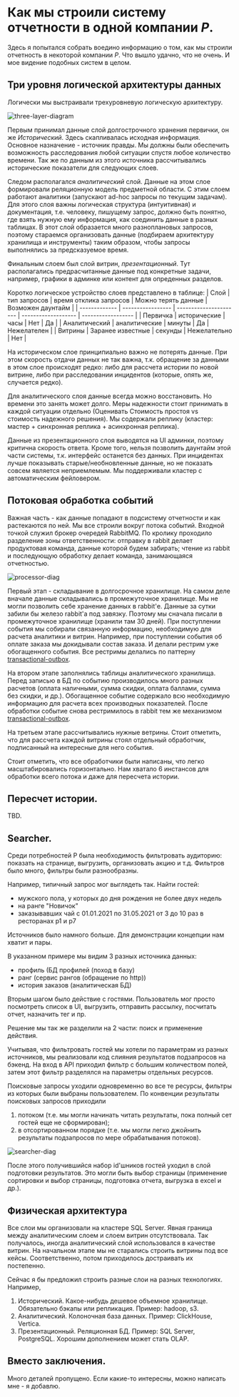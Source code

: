 # Как мы строили систему отчетности в одной компании _P_.

Здесь я попытался собрать воедино информацию о том, как мы строили отчетность в некоторой компании _P_. Что вышло удачно, что не очень. И мое видение подобных систем в целом.

## Три уровня логической архитектуры данных

Логически мы выстраивали трехуровневую логическую архитектуру.

![three-layer-diagram](https://drive.google.com/uc?export=view&id=1n5E-5kfZIkgvz7GAGUyUAVM_PeCyCLMF)

Первым принимал данные слой долгострочного хранения первички, он же _Исторический_. Здесь скапливалась исходная информация. Основное назначение - источник правды. Мы должны были обеспечить возможность расследования любой ситуации спустя любое количество времени. Так же по данным из этого источника рассчитывались исторические показатели для следующих слоев. 

Следом располагался _аналитический_ слой. Данные на этом слое формировали реляционную модель предметной области. С этим слоем работают аналитики (запускают ad-hoc запросы по текущим задачам). Для этого слоя важны  логическая структура (интуитивная) и документация, т.е. человеку, пишущему запрос, должно быть понятно, где взять нужную ему информация, как соединить данные в разных таблицах. В этот слой образается много разноплановых запросов, поэтому стараемся организовать данные (подбираем архитектуру хранилища и инструменты) таким образом, чтобы запросы выполнялись за предсказуемое время.

Финальным слоем был слой витрин, _презентационный_. Тут располагались предрасчитанные данные под конкретные задачи, например, графики в админке или контент для опреденных разделов. 

Коротко логическое устройство слоев представлено в таблице:
| Слой          | тип запросов      | время отклика запросов | Можно терять данные | Возможен даунтайм  |
| ------------- | ----------------- | ---------------------- | ------------------- | ------------------ |
| Первичка      | исторические      | часы                   | Нет                 | Да                 |
| Аналитический | аналитические     | минуты                 | Да                  | Нежелателен        |
| Витрины       | Заранее известные | секунды                | Нежелательно        | Нет                |


На историческом слое принципиально важно не потерять данные. При этом скорость отдачи данных не так важна, т.к. обращение за данными в этом слое происходят редко: либо для рассчета истории по новой витрине, либо при расследовании инцидентов (которые, опять же, случается редко).

Для аналитического слоя данные всегда можно восстановить. Но времени это занять может долго. Меры надежности стоит принимать в каждой ситуации отдельно (Оценивать Стоимость простоя vs стоимость надежного решения). Мы содержали реплику (кластер: мастер + синхронная реплика + асинхронная реплика).

Данные из презентационного слоя выводятся на UI админки, поэтому критична скорость ответа. Кроме того, нельзя позволить даунтайм этой части системы, т.к. интерфейс останется без данных. При инцидентах лучше показывать старые/необновленные данные, но не показать совсем является неприемлемым. Мы поддерживали кластер с автоматическим фейловером.

## Потоковая обработка событий
Важная часть - как данные попадают в подсистему отчетности и как растекаются по ней. Мы все строили вокруг потока событий. Входной точкой служил брокер очередей RabbitMQ. По кролику проходило разделение зоны ответственности: отправку в rabbit делает продуктовая команда, данные которой будем забирать; чтение из rabbit и последующую обработку делает команда, занимающаяся отчетностью. 

![processor-diag](https://drive.google.com/uc?export=view&id=1RTnHYXbqCgFtCf7n51RFz9or_LARMTAd)

Первый этап - складывание в долгосрочное хранилище. На самом деле вначале данные складывались в промежуточное хранилище. Мы не могли позволить себе хранение данных в rabbit'е. Данные за сутки забили бы железо rabbit'а под завязку. Поэтому мы сначала писали в промежуточное хранилище (хранили там 30 дней). При поступлении события мы собирали связанную информацию, необходимую для расчета аналитики и витрин. Например, при поступлении события об оплате заказа мы докидывали состав заказа. И делали рестрим уже обогащенного события. Все рестримы делались по паттерну [transactional-outbox](https://microservices.io/patterns/data/transactional-outbox.html).

На втором этапе заполнялись таблицы аналитического хранилища. Перед записью в БД по событию производилось много разных расчетов (оплата наличными, сумма скидки, оплата баллами, сумма без скидки, и др.). Обогащенное событие содержало всю необходимую информацию для расчета всех производных показателей. После обработки событие снова рестримилось в rabbit тем же механизмом [transactional-outbox](https://microservices.io/patterns/data/transactional-outbox.html).

На третьем этапе рассчитывались нужные ветрины. Стоит отметить, что для рассчета каждой витрины стоял отдельный обработчик, подписанный на интересные для него события.

Стоит отметить, что все обработчики были написаны, что легко масштабировались горизонтально. Нам хватало 6 инстансов для обработки всего потока и даже для пересчета истории.

## Пересчет истории.
TBD.

## Searcher.

Среди потребностей P была необходимость фильтровать аудиторию: показать на странице, выгрузить, организовать акцию и т.д.
Фильтров было много, фильтры были разнообразны.

Например, типичный запрос мог выглядеть так. Найти гостей:  
- мужского пола, у которых до дня рождения не более двух недель
- на ранге "Новичок"
- заказывавших чай с 01.01.2021 по 31.05.2021 от 3 до 10 раз в ресторанах р1 и р7

Источников было намного больше. Для демонстрации концепции нам хватит и пары.

В указанном примере мы видим 3 разных источника данных: 
- профиль (БД профилей (поход в базу)
- ранг (сервис рангов (обращение по http))
- история заказов (аналитическая БД)

Вторым шагом было действие с гостями. Пользователь мог просто посмотреть список в UI, выгрузить, отправить рассылку, посчитать отчет, назначить тег и пр.

Решение мы так же разделили на 2 части: поиск и применение действия.

Учитывая, что фильтровать гостей мы хотели по параметрам из разных источников, мы реализовали код слияния результатов подзапросов на бэкенд. На вход в API приходил фильтр с большим количеством полей, затем этот фильтр разделялся на параметры отдельных ресурсов. 

Поисковые запросы уходили одновременно во все те ресурсы, фильтры из которых были выбраны пользователем. По конвенции результаты поисковых запросов приходили 
1. потоком (т.е. мы могли начинать читать результаты, пока полный сет гостей еще не сформирован);
2. в отсортированном порядке (т.е. мы могли легко джойнить результаты подзапросов по мере обрабатывания потоков).

![searcher-diag](https://drive.google.com/uc?export=view&id=1xLRSPy3fTujDFA_PeUMk0hzFRYDoivut)

После этого получившийся набор id'шников гостей уходил в слой подготовки результатов. Это могли быть выбор страницы (применение сортировки и выбор страницы, подготовка отчета, выгрузка в excel и др.).

## Физическая архитектура
Все слои мы организовали на кластере SQL Server. Явная граница между аналитическим слоем и слоем витрин отсутствовала. Так получалось, иногда аналитический слой использовался в качестве витрин. На начальном этапе мы не старались строить витрины под все кейсы. Соответственно, потом приходилось достраивать их постепенно.

Сейчас я бы предложил строить разные слои на разных технологиях.
Например,
1. Исторический. Какое-нибудь дешевое объемное хранилище. Обязательно бэкапы или репликация. Пример: hadoop, s3.
2. Аналитический. Колоночная база данных. Пример: ClickHouse, Vertica.
3. Презентационный. Реляционная БД. Пример: SQL Server, PostgreSQL. Хорошим дополнением может стать OLAP.


## Вместо заключения.
Много деталей пропущено. Если какие-то интересны, можно написать мне - я добавлю. 




